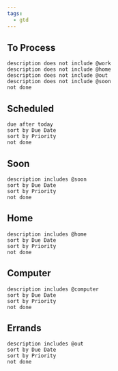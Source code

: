 ```yaml
---
tags:
  - gtd
---
```


## To Process
```tasks
description does not include @work
description does not include @home
description does not include @out
description does not include @soon
not done
```

## Scheduled
```tasks
due after today
sort by Due Date
sort by Priority
not done
```

## Soon
```tasks
description includes @soon
sort by Due Date
sort by Priority
not done
```

## Home
```tasks
description includes @home
sort by Due Date
sort by Priority
not done
```

## Computer
```tasks
description includes @computer
sort by Due Date
sort by Priority
not done
```

## Errands
```tasks
description includes @out
sort by Due Date
sort by Priority
not done
```


